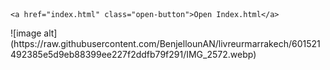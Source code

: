 <!DOCTYPE html>
<html lang="en">
<head>
    <meta charset="UTF-8">
    <meta name="viewport" content="width=device-width, initial-scale=1.0">
    <title>Open Index File</title>
    <style>
        .open-button {
            background-color: #4CAF50; /* Green */
            border: none;
            color: white;
            padding: 15px 32px;
            text-align: center;
            text-decoration: none;
            display: inline-block;
            font-size: 16px;
            cursor: pointer;
            border-radius: 8px;
            box-shadow: 0 4px 8px rgba(0, 0, 0, 0.1);
        }
        .open-button:hover {
            background-color: #45a049;
        }
    </style>
</head>
<body>

    <a href="index.html" class="open-button">Open Index.html</a>

</body>
</html>
![image alt](https://raw.githubusercontent.com/BenjellounAN/livreurmarrakech/601521492385e5d9eb88399ee227f2ddfb79f291/IMG_2572.webp)
